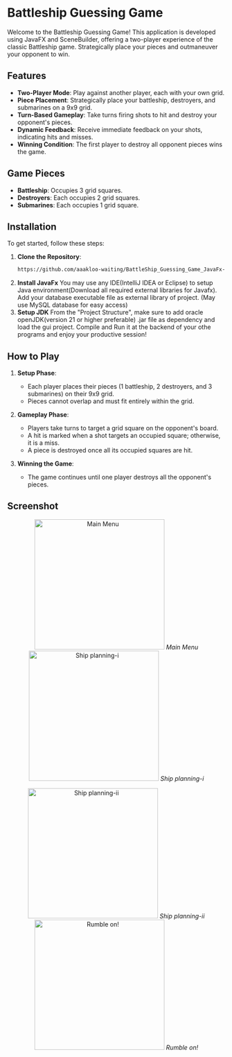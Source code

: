 # Battleship Guessing Game

Welcome to the Battleship Guessing Game! This application is developed using JavaFX and SceneBuilder, offering a two-player experience of the classic Battleship game. Strategically place your pieces and outmaneuver your opponent to win.

## Features

- **Two-Player Mode**: Play against another player, each with your own grid.
- **Piece Placement**: Strategically place your battleship, destroyers, and submarines on a 9x9 grid.
- **Turn-Based Gameplay**: Take turns firing shots to hit and destroy your opponent's pieces.
- **Dynamic Feedback**: Receive immediate feedback on your shots, indicating hits and misses.
- **Winning Condition**: The first player to destroy all opponent pieces wins the game.

## Game Pieces

- **Battleship**: Occupies 3 grid squares.
- **Destroyers**: Each occupies 2 grid squares.
- **Submarines**: Each occupies 1 grid square.

## Installation

To get started, follow these steps:

1. **Clone the Repository**:
   ```bash
   https://github.com/aaakloo-waiting/BattleShip_Guessing_Game_JavaFx-.git
2. **Install JavaFx**
   You may use any IDE(IntelliJ IDEA or Eclipse) to setup Java environment(Download all required external libraries for Javafx). Add your database executable file as external library of project. (May use MySQL database for easy access)
3. **Setup JDK**
   From the "Project Structure", make sure to add oracle openJDK(version 21 or higher preferable) .jar file as dependency and load the gui project. Compile and Run it at the backend of your othe programs and enjoy your productive session!

## How to Play

1. **Setup Phase**:
   - Each player places their pieces (1 battleship, 2 destroyers, and 3 submarines) on their 9x9 grid.
   - Pieces cannot overlap and must fit entirely within the grid.

2. **Gameplay Phase**:
   - Players take turns to target a grid square on the opponent's board.
   - A hit is marked when a shot targets an occupied square; otherwise, it is a miss.
   - A piece is destroyed once all its occupied squares are hit.

3. **Winning the Game**:
   - The game continues until one player destroys all the opponent's pieces.

## Screenshot

<p align="center">
  <img src="Battleship_Destroyer_(2_player_strategic_game)/src/main/resources/Home_Window.png" alt="Main Menu" width="300"/>
  <em>Main Menu</em>
   
  <img src="Battleship_Destroyer_(2_player_strategic_game)/src/main/resources/player_blue_planning.png" alt="Ship planning-i" width="300"/>
  <em>Ship planning-i</em>
</p>

<p align="center">
  <img src="Battleship_Destroyer_(2_player_strategic_game)/src/main/resources/player_red_planning.png" alt="Ship planning-ii" width="300"/>
  <em>Ship planning-ii</em>

  <img src="Battleship_Destroyer_(2_player_strategic_game)/src/main/resources/rumble.png" alt="Rumble on!" width="300"/>
  <em>Rumble on!</em>
</p>
